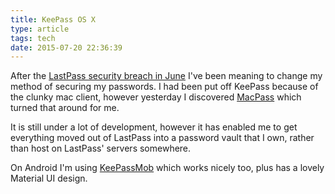 ```yaml
---
title: KeePass OS X
type: article
tags: tech
date: 2015-07-20 22:36:39
---
```

<p> After the <a href="https://blog.lastpass.com/2015/06/lastpass-security-notice.html/" target="_blank">LastPass security breach in June</a> I&#39;ve been meaning to change my method of securing my passwords. I had been put off KeePass because of the clunky mac client, however yesterday I discovered <a href="http://mstarke.github.io/MacPass/" target="_blank">MacPass</a> which turned that around for me.</p><p> It is still under a lot of development, however it has enabled me to get everything moved out of LastPass into a password vault that I own, rather than host on LastPass&#39; servers somewhere.</p><p> On Android I&#39;m using&nbsp;<a href="https://play.google.com/store/apps/details?id=com.lukaszgajos.keepassmob" target="_blank">KeePassMob</a>&nbsp;which works nicely too, plus has a lovely Material UI design.</p>

